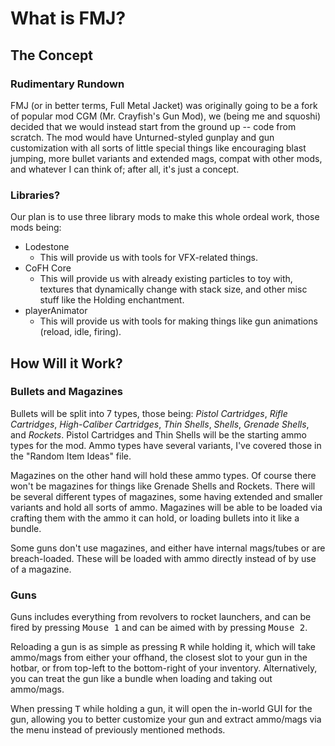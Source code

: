 # What is FMJ?
## The Concept
### Rudimentary Rundown
FMJ (or in better terms, Full Metal Jacket) was originally going to be a fork of popular mod CGM (Mr. Crayfish's Gun Mod), we (being me and squoshi) decided that we would instead start from the ground up -- code from scratch. The mod would have Unturned-styled gunplay and gun customization with all sorts of little special things like encouraging blast jumping, more bullet variants and extended mags, compat with other mods, and whatever I can think of; after all, it's just a concept.

### Libraries?
Our plan is to use three library mods to make this whole ordeal work, those mods being:
- Lodestone
    - This will provide us with tools for VFX-related things.
- CoFH Core
    - This will provide us with already existing particles to toy with, textures that dynamically change with stack size, and other misc stuff like the Holding enchantment.
- playerAnimator
    - This will provide us with tools for making things like gun animations (reload, idle, firing).

## How Will it Work?
### Bullets and Magazines
Bullets will be split into 7 types, those being: *Pistol Cartridges*, *Rifle Cartridges*, *High-Caliber Cartridges*, *Thin Shells*, *Shells*, *Grenade Shells*, and *Rockets*. Pistol Cartridges and Thin Shells will be the starting ammo types for the mod. Ammo types have several variants, I've covered those in the "Random Item Ideas" file.

Magazines on the other hand will hold these ammo types. Of course there won't be magazines for things like Grenade Shells and Rockets. There will be several different types of magazines, some having extended and smaller variants and hold all sorts of ammo. Magazines will be able to be loaded via crafting them with the ammo it can hold, or loading bullets into it like a bundle.

Some guns don't use magazines, and either have internal mags/tubes or are breach-loaded. These will be loaded with ammo directly instead of by use of a magazine.

### Guns
Guns includes everything from revolvers to rocket launchers, and can be fired by pressing <kbd>Mouse 1</kbd> and can be aimed with by pressing <kbd>Mouse 2</kbd>. 

Reloading a gun is as simple as pressing <kbd>R</kbd> while holding it, which will take ammo/mags from either your offhand, the closest slot to your gun in the hotbar, or from top-left to the bottom-right of your inventory. Alternatively, you can treat the gun like a bundle when loading and taking out ammo/mags.

When pressing <kbd>T</kbd> while holding a gun, it will open the in-world GUI for the gun, allowing you to better customize your gun and extract ammo/mags via the menu instead of previously mentioned methods.
